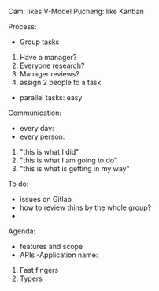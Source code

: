 Cam: likes V-Model 
Pucheng: like Kanban

Process: 
- Group tasks 
1. Have a manager? 
2. Everyone research? 
3. Manager reviews? 
4. assign 2 people to a task 
- parallel tasks: easy

Communication: 
- every day: 
- every person:
1. "this is what I did"
2. "this is what I am going to do"
3. "this is what is getting in my way"

To do:
- issues on Gitlab
- how to review thins by the whole group?
- 

Agenda:
- features and scope
- APIs
-Application name:
1. Fast fingers
2. Typers
